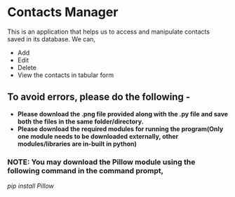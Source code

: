 # Contacts Manager 

This is an application that helps us to access and manipulate contacts saved in its database.
We can,
* Add
* Edit
* Delete
* View the contacts in tabular form

## To avoid errors, please do the following -
* **Please download the .png file provided along with the .py file and save both the files in the same folder/directory.**
* **Please download the required modules for running the program(Only one module needs to be downloaded externally, other modules/libraries are in-built in python)**

### NOTE: You may download the Pillow module using the following command in the command prompt, 
*pip install Pillow*
